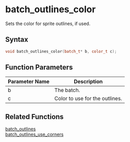 # batch_outlines_color

Sets the color for sprite outlines, if used.

## Syntax

```cpp
void batch_outlines_color(batch_t* b, color_t c);
```

## Function Parameters

Parameter Name | Description
--- | ---
b | The batch.
c | Color to use for the outlines.

## Related Functions
 
[batch_outlines](https://github.com/RandyGaul/cute_framework/tree/master/docs/graphics/batch/batch_outlines)  
[batch_outlines_use_corners](https://github.com/RandyGaul/cute_framework/tree/master/docs/graphics/batch/batch_outlines_use_corners) 
